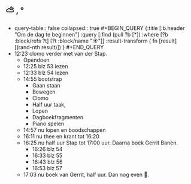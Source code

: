 ## ⛅ , °
- query-table:: false
  collapsed:: true
  #+BEGIN_QUERY 
  {:title [:b.header "Om de dag te beginnen"]
   :query [:find (pull ?b [*])
     :where 
       [?b :block/refs ?t]
       [?t :block/name "☀️"]]
   :result-transform ( fn [result] [(rand-nth result)])
  }
  #+END_QUERY
- 12:23 clomo verder met van der Stap.
	- Opendoen
	- 12:25 blz 53 lezen
	- 12:33 blz 54 lezen
	- 14:55 bootstrap
		- Gaan staan
		- Bewegen
		- Clomo
		- Half uur taak,
		- Lopen
		- Dagboekfragmenten
		- Piano spelen
	- 14:57 nu lopen en boodschappen
	- 16:11 nu thee en krant tot 16:20
	- 16:25 nu half uur Stap tot 17:00 uur. Daarna boek Gerrit Banen.
		- 16:26 blz 54
		- 16:33 blz 55
		- 16:43 blz 56
		- 16:53 blz 57
	- 17:03 nu boek van Gerrit, half uur. Dan nog even 🎹.